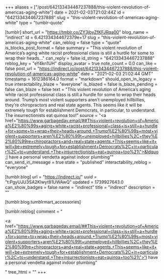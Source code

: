 +++
aliases = ["/post/642133434467237888/this-violent-revolution-of-americas-aging-white"]
date = 2021-02-03T21:02:44Z
id = "642133434467237888"
slug = "this-violent-revolution-of-americas-aging-white"
type = "tumblr-quote"

[tumblr]
short_url = "https://tmblr.co/ZY3jbyZfKFJRqa00"
blog_name = "indirect"
id = 6.421334344672379e+17
slug = "this-violent-revolution-of-americas-aging-white"
can_reblog = false
type = "quote"
is_blocks_post_format = false
summary = "This violent revolution of America’s aging white racist professional class is still a hurdle for some to wrap their heads..."
can_reply = false
id_string = "642133434467237888"
reblog_key = "eY4kn1UH"
display_avatar = true
note_count = 0.0
can_like = false
post_url = "https://indirect.io/post/642133434467237888/this-violent-revolution-of-americas-aging-white"
date = "2021-02-03 21:02:44 GMT"
timestamp = 1612386164.0
format = "markdown"
should_open_in_legacy = true
interactability_blaze = "everyone"
is_blazed = false
is_blaze_pending = false
can_blaze = false
text = "This violent revolution of America’s aging white racist professional class is still a hurdle for some to wrap their heads around. Trump’s most violent supporters aren’t unemployed hillbillies, they’re chiropractors and real state agents. This seems like it will be extremely tough for establishment Democrats, in particular, to understand. The insurrectionists eat quinoa too!"
source = "<a href=\"https://www.garbageday.email/##This+violent+revolution+of+America%E2%80%99s+aging+white+racist+professional+class+is+still+a+hurdle+for+some+to+wrap+their+heads+around.+Trump%E2%80%99s+most+violent+supporters+aren%E2%80%99t+unemployed+hillbillies%2C+they%E2%80%99re+chiropractors+and+real+state+agents.+This+seems+like+it+will+be+extremely+tough+for+establishment+Democrats%2C+in+particular%2C+to+understand.+The+insurrectionists+eat+quinoa+too%21\">&ldquo;I have a personal vendetta against indoor plumbing&rdquo;</a>"
can_send_in_message = true
state = "published"
interactability_reblog = "everyone"

[tumblr.blog]
url = "https://indirect.io/"
uuid = "t:PgyUJU3SA2Klwyt81UWAwQ"
updated = 1739927643.0
can_show_badges = false
name = "indirect"
title = "indirect"
description = ""

[tumblr.blog.tumblrmart_accessories]

[tumblr.reblog]
comment = "<p><a href=\"https://www.garbageday.email/##This+violent+revolution+of+America%E2%80%99s+aging+white+racist+professional+class+is+still+a+hurdle+for+some+to+wrap+their+heads+around.+Trump%E2%80%99s+most+violent+supporters+aren%E2%80%99t+unemployed+hillbillies%2C+they%E2%80%99re+chiropractors+and+real+state+agents.+This+seems+like+it+will+be+extremely+tough+for+establishment+Democrats%2C+in+particular%2C+to+understand.+The+insurrectionists+eat+quinoa+too%21\">“I have a personal vendetta against indoor plumbing”</a></p>"
tree_html = ""
+++
